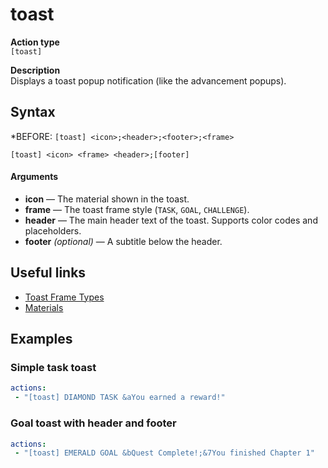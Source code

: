 # toast

**Action type**
<br>`[toast]`

**Description**
<br>Displays a toast popup notification (like the advancement popups).

## Syntax
*BEFORE: `[toast] <icon>;<header>;<footer>;<frame>`
```
[toast] <icon> <frame> <header>;[footer]
```
#### Arguments
- **icon** — The material shown in the toast.
- **frame** — The toast frame style (`TASK`, `GOAL`, `CHALLENGE`).
- **header** — The main header text of the toast. Supports color codes and placeholders.
- **footer** *(optional)* — A subtitle below the header.

## Useful links
- [Toast Frame Types](https://hub.spigotmc.org/javadocs/spigot/org/bukkit/advancement/Advancement.Frame.html)
- [Materials](https://hub.spigotmc.org/javadocs/spigot/org/bukkit/Material.html)

## Examples

### Simple task toast
```yaml
actions:
 - "[toast] DIAMOND TASK &aYou earned a reward!"
```

### Goal toast with header and footer
```yaml
actions:
 - "[toast] EMERALD GOAL &bQuest Complete!;&7You finished Chapter 1"
```
